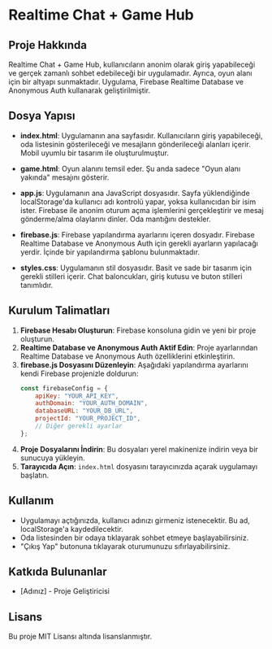 # Realtime Chat + Game Hub

## Proje Hakkında
Realtime Chat + Game Hub, kullanıcıların anonim olarak giriş yapabileceği ve gerçek zamanlı sohbet edebileceği bir uygulamadır. Ayrıca, oyun alanı için bir altyapı sunmaktadır. Uygulama, Firebase Realtime Database ve Anonymous Auth kullanarak geliştirilmiştir.

## Dosya Yapısı
- **index.html**: Uygulamanın ana sayfasıdır. Kullanıcıların giriş yapabileceği, oda listesinin gösterileceği ve mesajların gönderileceği alanları içerir. Mobil uyumlu bir tasarım ile oluşturulmuştur.
  
- **game.html**: Oyun alanını temsil eder. Şu anda sadece "Oyun alanı yakında" mesajını gösterir.

- **app.js**: Uygulamanın ana JavaScript dosyasıdır. Sayfa yüklendiğinde localStorage'da kullanıcı adı kontrolü yapar, yoksa kullanıcıdan bir isim ister. Firebase ile anonim oturum açma işlemlerini gerçekleştirir ve mesaj gönderme/alma olaylarını dinler. Oda mantığını destekler.

- **firebase.js**: Firebase yapılandırma ayarlarını içeren dosyadır. Firebase Realtime Database ve Anonymous Auth için gerekli ayarların yapılacağı yerdir. İçinde bir yapılandırma şablonu bulunmaktadır.

- **styles.css**: Uygulamanın stil dosyasıdır. Basit ve sade bir tasarım için gerekli stilleri içerir. Chat baloncukları, giriş kutusu ve buton stilleri tanımlıdır.

## Kurulum Talimatları
1. **Firebase Hesabı Oluşturun**: Firebase konsoluna gidin ve yeni bir proje oluşturun.
2. **Realtime Database ve Anonymous Auth Aktif Edin**: Proje ayarlarından Realtime Database ve Anonymous Auth özelliklerini etkinleştirin.
3. **firebase.js Dosyasını Düzenleyin**: Aşağıdaki yapılandırma ayarlarını kendi Firebase projenizle doldurun:
   ```javascript
   const firebaseConfig = {
       apiKey: "YOUR_API_KEY",
       authDomain: "YOUR_AUTH_DOMAIN",
       databaseURL: "YOUR_DB_URL",
       projectId: "YOUR_PROJECT_ID",
       // Diğer gerekli ayarlar
   };
   ```
4. **Proje Dosyalarını İndirin**: Bu dosyaları yerel makinenize indirin veya bir sunucuya yükleyin.
5. **Tarayıcıda Açın**: `index.html` dosyasını tarayıcınızda açarak uygulamayı başlatın.

## Kullanım
- Uygulamayı açtığınızda, kullanıcı adınızı girmeniz istenecektir. Bu ad, localStorage'a kaydedilecektir.
- Oda listesinden bir odaya tıklayarak sohbet etmeye başlayabilirsiniz.
- "Çıkış Yap" butonuna tıklayarak oturumunuzu sıfırlayabilirsiniz.

## Katkıda Bulunanlar
- [Adınız] - Proje Geliştiricisi

## Lisans
Bu proje MIT Lisansı altında lisanslanmıştır.